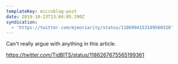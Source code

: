 ```yaml
---
templateKey: microblog-post
date: 2019-10-23T13:04:05.390Z
syndication:
  - 'https://twitter.com/mjmoriarity/status/1186994153189560320'
---
```


Can't really argue with anything in this article.

https://twitter.com/TidBITS/status/1186267675565199361
